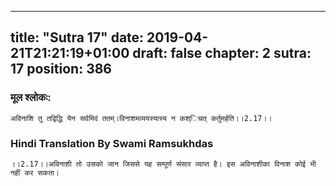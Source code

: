 
---
title: "Sutra 17"
date: 2019-04-21T21:21:19+01:00
draft: false
chapter: 2
sutra: 17
position: 386
---
### मूल श्लोकः:
```
अविनाशि तु तद्विद्धि येन सर्वमिदं ततम्।विनाशमव्ययस्यास्य न कश्िचत् कर्तुमर्हति।।2.17।।

```

### Hindi Translation By Swami Ramsukhdas
```
।।2.17।।अविनाशी तो उसको जान जिससे यह सम्पूर्ण संसार व्याप्त है। इस अविनाशीका विनाश कोई भी नहीं कर सकता।

```

